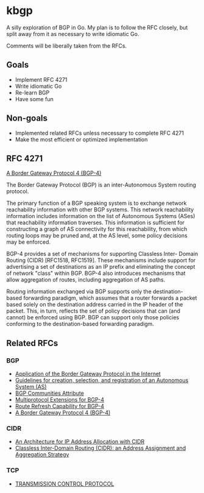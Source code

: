 # kbgp

A silly exploration of BGP in Go. My plan is to follow the RFC closely, but split away from it as necessary to write idiomatic Go.

Comments will be liberally taken from the RFCs.

## Goals

* Implement RFC 4271
* Write idiomatic Go
* Re-learn BGP
* Have some fun

## Non-goals

* Implemented related RFCs unless necessary to complete RFC 4271
* Make the most efficient or optimized implementation

## RFC 4271

[A Border Gateway Protocol 4 (BGP-4)](https://tools.ietf.org/html/rfc4271)

The Border Gateway Protocol (BGP) is an inter-Autonomous System
routing protocol.

The primary function of a BGP speaking system is to exchange network
reachability information with other BGP systems.  This network
reachability information includes information on the list of
Autonomous Systems (ASes) that reachability information traverses.
This information is sufficient for constructing a graph of AS
connectivity for this reachability, from which routing loops may be
pruned and, at the AS level, some policy decisions may be enforced.

BGP-4 provides a set of mechanisms for supporting Classless Inter-
Domain Routing (CIDR) [RFC1518, RFC1519].  These mechanisms include
support for advertising a set of destinations as an IP prefix and
eliminating the concept of network "class" within BGP.  BGP-4 also
introduces mechanisms that allow aggregation of routes, including
aggregation of AS paths.

Routing information exchanged via BGP supports only the destination-
based forwarding paradigm, which assumes that a router forwards a
packet based solely on the destination address carried in the IP
header of the packet.  This, in turn, reflects the set of policy
decisions that can (and cannot) be enforced using BGP.  BGP can
support only those policies conforming to the destination-based
forwarding paradigm.

## Related RFCs

### BGP

* [Application of the Border Gateway Protocol in the Internet](https://tools.ietf.org/html/rfc1772)
* [Guidelines for creation, selection, and registration of an Autonomous System (AS)](https://tools.ietf.org/html/rfc1930)
* [BGP Communities Attribute](https://tools.ietf.org/html/rfc1997)
* [Multiprotocol Extensions for BGP-4](https://tools.ietf.org/html/rfc2858)
* [Route Refresh Capability for BGP-4](https://tools.ietf.org/html/rfc2918)
* [A Border Gateway Protocol 4 (BGP-4)](https://tools.ietf.org/html/rfc4271)

### CIDR

* [An Architecture for IP Address Allocation with CIDR](https://tools.ietf.org/html/rfc1518)
* [Classless Inter-Domain Routing (CIDR): an Address Assignment and Aggregation Strategy](https://tools.ietf.org/html/rfc1519)

### TCP

* [TRANSMISSION CONTROL PROTOCOL](https://tools.ietf.org/html/rfc793)